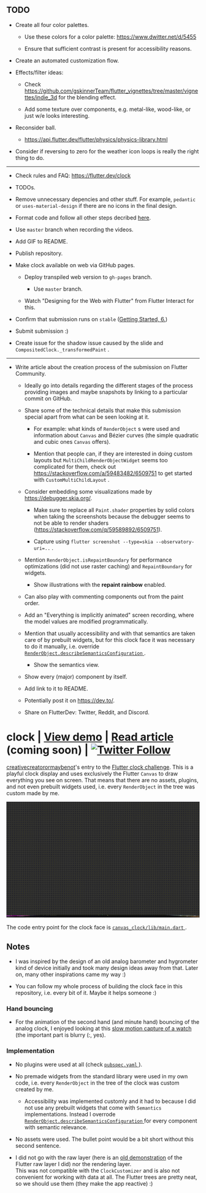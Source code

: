 ## TODO

* Create all four color palettes.

  + Use these colors for a color palette: https://www.dwitter.net/d/5455

  + Ensure that sufficient contrast is present for accessibility reasons.

* Create an automated customization flow.

* Effects/filter ideas:

  + Check https://github.com/gskinnerTeam/flutter_vignettes/tree/master/vignettes/indie_3d for the blending effect.

  + Add some texture over components, e.g.</a> metal-like, wood-like, or just w/e looks interesting.

* Reconsider ball.

  + https://api.flutter.dev/flutter/physics/physics-library.html

* Consider if reversing to zero for the weather icon loops is really the right thing to do.

<hr>

* Check rules and FAQ: https://flutter.dev/clock

* TODOs.

* Remove unnecessary depencies and other stuff. For example, `pedantic` or `uses-material-design` if there are no icons in the final design.

* Format code and follow all other steps decribed [here](https://flutter.dev/clock#submissions).

* Use `master` branch when recording the videos.

* Add GIF to README.

* Publish repository.

* Make clock available on web via GitHub pages.

  + Deploy transpiled web version to `gh-pages` branch.

    - Use `master` branch.

  + Watch "Designing for the Web with Flutter" from Flutter Interact for this.

* Confirm that submission runs on `stable` ([Getting Started, 6.](https://flutter.dev/clock))

* Submit submission :)

* Create issue for the shadow issue caused by the slide and `CompositedClock._transformedPaint` .

<hr>

* Write article about the creation process of the submission on Flutter Community.

  + Ideally go into details regarding the different stages of the process providing images and maybe snapshots by linking to a particular commit on GitHub.

  + Share some of the technical details that make this submission special apart from what can be seen looking at it.

    - For example: what kinds of `RenderObject` s were used and information about `Canvas` and Bézier curves (the simple quadratic and cubic ones `Canvas` offers).

    - Mention that people can, if they are interested in doing custom layouts but `MultiChildRenderObjectWidget` seems too complicated for them, check out https://stackoverflow.com/a/59483482/6509751 to get started with `CustomMultiChildLayout` .

  + Consider embedding some visualizations made by https://debugger.skia.org/.

    - Make sure to replace all `Paint.shader` properties by solid colors when taking the screenshots because the debugger seems to not be able to render shaders (https://stackoverflow.com/q/59589892/6509751).

    - Capture using `flutter screenshot --type=skia --observatory-uri=..` .

  + Mention `RenderObject.isRepaintBoundary` for performance optimizations (did not use raster caching) and `RepaintBoundary` for widgets.

    - Show illustrations with the **repaint rainbow** enabled.

  + Can also play with commenting components out from the paint order.

  + Add an "Everything is implicitly animated" screen recording, where the model values are modified programmatically.

  + Mention that usually accessibility and with that semantics are taken care of by prebuilt widgets, but for this clock face it was necessary to do it manually, i.e.</a> override [ `RenderObject.describeSemanticsConfiguration` ](https://api.flutter.dev/flutter/rendering/RenderObject/describeSemanticsConfiguration.html) .

    - Show the semantics view.

  + Show every (major) component by itself.

  + Add link to it to README.

  + Potentially post it on https://dev.to/.

  + Share on FlutterDev: Twitter, Reddit, and Discord.

# clock | [View demo](https://creativecreatorormaybenot.github.io/clock) | [Read article](https://medium.com/@creativecreatorormaybenot) (coming soon) | [![Twitter Follow](https://img.shields.io/twitter/follow/creativemaybeno?label=Follow%20me&style=social)](https://twitter.com/creativemaybeno)

[creativecreatorormaybenot](https://github.com/creativecreatorormaybenot)'s entry to the [Flutter clock challenge](https://flutter.dev/clock).
This is a playful clock display and uses exclusively the Flutter `Canvas` to draw everything you see on screen. That means that there are no assets, plugins, and not even prebuilt widgets used, i.e.</a> every `RenderObject` in the tree was custom made by me.

![Quick screen capture showing the final result of the submission](capture.gif)

The code entry point for the clock face is [ `canvas_clock/lib/main.dart` ](https://github.com/creativecreatorormaybenot/clock/blob/master/canvas_clock/lib/main.dart).

## Notes

* I was inspired by the design of an old analog barometer and hygrometer kind of device initially and took many design ideas away from that. Later on, many other inspirations came my way :)

* You can follow my whole process of building the clock face in this repository, i.e.</a> every bit of it. Maybe it helps someone :)

### Hand bouncing

* For the animation of the second hand (and minute hand) bouncing of the analog clock, I enjoyed looking at this [slow motion capture of a watch](https://youtu.be/tyl7-gHRBX8?t=29) (the important part is blurry (:, yes).

### Implementation

* No plugins were used at all (check [ `pubspec.yaml` ](https://github.com/creativecreatorormaybenot/clock/blob/master/canvas_clock/pubspec.yaml)).

* No premade widgets from the standard library were used in my own code, i.e.</a> every `RenderObject` in the tree of the clock was custom created by me.

  + Accessibility was implemented customly and it had to because I did not use any prebuilt widgets that come with `Semantics` implementations. Instead I overrode [ `RenderObject.describeSemanticsConfiguration` ](https://api.flutter.dev/flutter/rendering/RenderObject/describeSemanticsConfiguration.html) for every component with semantic relevance.

* No assets were used. The bullet point would be a bit short without this second sentence.

* I did not go with the raw layer (here is an [old demonstration](https://github.com/creativecreatorormaybenot/pong) of the Flutter raw layer I did) nor the rendering layer.<br>This was not compatible with the `ClockCustomizer` and is also not convenient for working with data at all. The Flutter trees are pretty neat, so we should use them (they make the app reactive) :)

